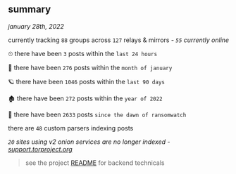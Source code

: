 
## summary
_january 28th, 2022_

currently tracking `88` groups across `127` relays & mirrors - _`55` currently online_

⏲ there have been `3` posts within the `last 24 hours`

🦈 there have been `276` posts within the `month of january`

🪐 there have been `1046` posts within the `last 90 days`

🏚 there have been `272` posts within the `year of 2022`

🦕 there have been `2633` posts `since the dawn of ransomwatch`

there are `48` custom parsers indexing posts

_`20` sites using v2 onion services are no longer indexed - [support.torproject.org](https://support.torproject.org/onionservices/v2-deprecation/)_

> see the project [README](https://github.com/thetanz/ransomwatch#ransomwatch--) for backend technicals
